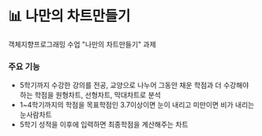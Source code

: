 # 📊 나만의 차트만들기
객체지향프로그래밍 수업 "나만의 차트만들기" 과제

### 주요 기능 
- 5학기까지 수강한 강의를 전공, 교양으로 나누어 그동안 채운 학점과 더 수강해야 하는 학점을 원형차트, 선형차트, 막대차트로 분석
- 1~4학기까지의 학점을 목표학점인 3.7이상이면 눈이 내리고 미만이면 비가 내리는 눈사람차트
- 5학기 성적을 이후에 입력하면 최종학점을 계산해주는 차트

<img src=""></img>
